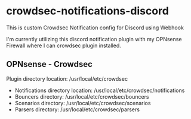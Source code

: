 # crowdsec-notifications-discord
This is custom Crowdsec Notification config for Discord using Webhook

I'm currently utilizing this discord notification plugin with my OPNsense Firewall where I can crowdsec plugin installed.

## OPNsense - Crowdsec 
Plugin directory location: /usr/local/etc/crowdsec

* Notifications directory location: /usr/local/etc/crowdsec/notifications
* Bouncers directory: /usr/local/etc/crowdsec/bouncers
* Scenarios directory: /usr/local/etc/crowdsec/scenarios
* Parsers directory: /usr/local/etc/crowdsec/parsers
